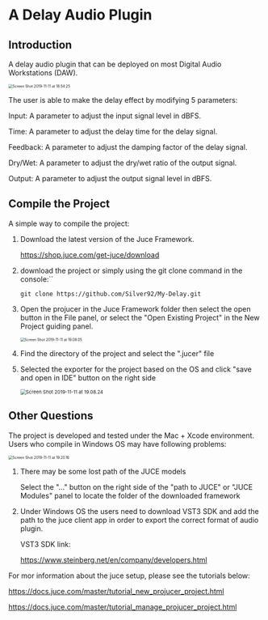 # A Delay Audio Plugin

## Introduction

A delay audio plugin that can be deployed on most Digital Audio Workstations (DAW). 

<img src="/Users/silver/Documents/JuceProjects/MyDelayPlugin/Screen Shot 2019-11-11 at 18.54.25.png" alt="Screen Shot 2019-11-11 at 18.54.25" style="zoom:50%;" />

The user is able to make the delay effect by modifying 5 parameters:

Input:			A parameter to adjust the input signal level in dBFS.

Time:			A parameter to adjust the delay time for the delay signal.

Feedback: 	A parameter to adjust the damping factor of the delay signal.

Dry/Wet: 	A parameter to adjust the dry/wet ratio of the output signal.

Output: 		A parameter to adjust the output signal level in dBFS.



## Compile the Project

A simple way to compile the project:

1. Download the latest version of the Juce Framework.

   https://shop.juce.com/get-juce/download

2. download the project or simply using the git clone command in the console:``

   `git clone https://github.com/Silver92/My-Delay.git`

3. Open the projucer in the Juce Framework folder then select the open button in the File panel, or select the "Open Existing Project" in the New Project guiding panel.

   <img src="/Users/silver/Documents/JuceProjects/MyDelayPlugin/Screen Shot 2019-11-11 at 19.08.05.png" alt="Screen Shot 2019-11-11 at 19.08.05" style="zoom:50%;" />

4. Find the directory of the project and select the ".jucer" file

5. Selected the exporter for the project based on the OS and click "save and open in IDE" button on the right side

   <img src="/Users/silver/Documents/JuceProjects/MyDelayPlugin/Screen Shot 2019-11-11 at 19.08.24.png" alt="Screen Shot 2019-11-11 at 19.08.24" style="zoom:67%;" />

## Other Questions

The project is developed and tested under the Mac + Xcode environment. Users who compile in Windows OS may have following problems:

<img src="/Users/silver/Documents/JuceProjects/MyDelayPlugin/Screen Shot 2019-11-11 at 19.20.16.png" alt="Screen Shot 2019-11-11 at 19.20.16" style="zoom:50%;" />

1. There may be some lost path of the JUCE models

   Select the "..." button on the right side of the "path to JUCE" or "JUCE Modules" panel to locate the folder of the downloaded framework

2. Under Windows OS the users need to download VST3 SDK and add the path to the juce client app in order to export the correct format of audio plugin.

   VST3 SDK link:

   https://www.steinberg.net/en/company/developers.html

   

For mor information about the juce setup, please see the tutorials below:

https://docs.juce.com/master/tutorial_new_projucer_project.html

https://docs.juce.com/master/tutorial_manage_projucer_project.html